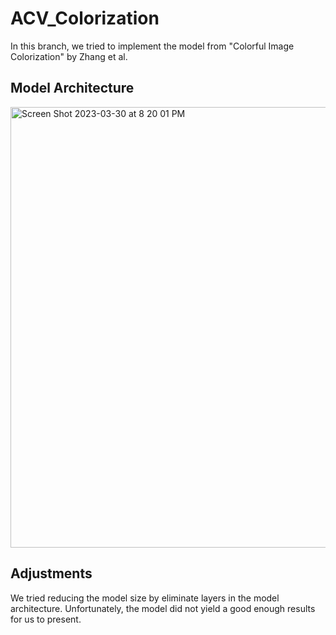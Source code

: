 # ACV_Colorization

In this branch, we tried to implement the model from "Colorful Image Colorization" by Zhang et al.

## Model Architecture
<img width="705" alt="Screen Shot 2023-03-30 at 8 20 01 PM" src="https://user-images.githubusercontent.com/50256011/235395220-86853eb5-c469-41b0-97d1-3368fcc6dc36.png">

## Adjustments
We tried reducing the model size by eliminate layers in the model architecture. Unfortunately, the model did not yield a good enough results for us to present.
